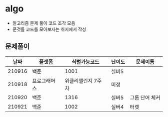 # algo

-   알고리즘 문제 풀이 코드 조각 모음
-   푼것들 코드를 모아보자는 취지에서 작성

## 문제풀이

| 날짜   | 플랫폼       | 식별가능코드       | 난이도 | 문제이름       |
| ------ | ------------ | ------------------ | ------ | -------------- |
| 210916 | 백준         | 1001               | 실버5  |
| 210918 | 프로그래머스 | 위클리챌린지 7주차 | 미정   |
| 210920 | 백준         | 1316               | 실버5  | 그룹 단어 체커 |
| 210921 | 백준         | 1002               | 실버4  | 터렛           |
